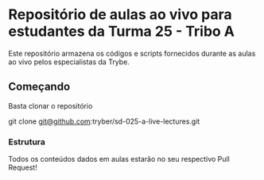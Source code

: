 # Repositório de aulas ao vivo para estudantes da Turma 25 - Tribo A

Este repositório armazena os códigos e scripts fornecidos durante as aulas ao vivo pelos especialistas da Trybe.

## Começando

Basta clonar o repositório

git clone git@github.com:tryber/sd-025-a-live-lectures.git

### Estrutura

Todos os conteúdos dados em aulas estarão no seu respectivo Pull Request!